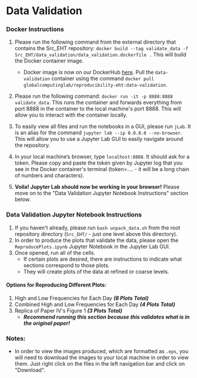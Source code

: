# Data Validation

### Docker Instructions
1. Please run the following command from the external directory that contains the Src_EHT repository: `docker build --tag validate_data -f Src_EHT/data_validation/data_validation.dockerfile .` This will build the Docker container image.
   * Docker image is now on our DockerHub [here](https://hub.docker.com/r/globalcomputinglab/reproducibility-eht/tags). Pull the `data-validation` container using the command `docker pull globalcomputinglab/reproducibility-eht:data-validation`.

2. Please run the following command: `docker run -it -p 8888:8888 validate_data`. This runs the container and forwards everything from port 8888 in the container to the local machine's port 8888. This will allow you to interact with the container locally.

3. To easily view all files and run the notebooks in a GUI, please run `jLab`. It is an alias for the command `jupyter lab --ip 0.0.0.0 --no-browser`. This will allow you to use a Jupyter Lab GUI to easily navigate around the repository.

4. In your local machine’s browser, type `localhost:8888`. It should ask for a token. Please copy and paste the token given by Jupyter log that you see in the Docker container's terminal (token=…. - it will be a long chain of numbers and characters).

5. **Voila! Jupyter Lab should now be working in your browser!** Please move on to the "Data Validation Jupyter Notebook Instructions" section below.



### Data Validation Jupyter Notebook Instructions
1. If you haven't already, please run `bash unpack_data.sh` from the root repository directory (`Src_EHT/` - just one level above this directory). 
2. In order to produce the plots that validate the data, please open the `ReproducePlots.ipynb` Jupyter Notebook in the Jupyter Lab GUI. 
3. Once opened, run all of the cells.
   - If certain plots are desired, there are instructions to indicate what sections correspond to those plots. 
   - They will create plots of the data at refined or coarse levels.

#### Options for Reproducing Different Plots:
1. High and Low Frequencies for Each Day _**(8 Plots Total)**_
2. Combined High and Low Frequencies for Each Day _**(4 Plots Total)**_
3. Replica of Paper IV's Figure 1 _**(3 Plots Total)**_
   - _**Recommend running this section because this validates what is in the original paper!**_
   
   
  
### Notes:
* In order to view the images produced, which are formatted as `.eps`, you will need to download the images to your local machine in order to view them. Just right click on the files in the left navigation bar and click on "Download".
